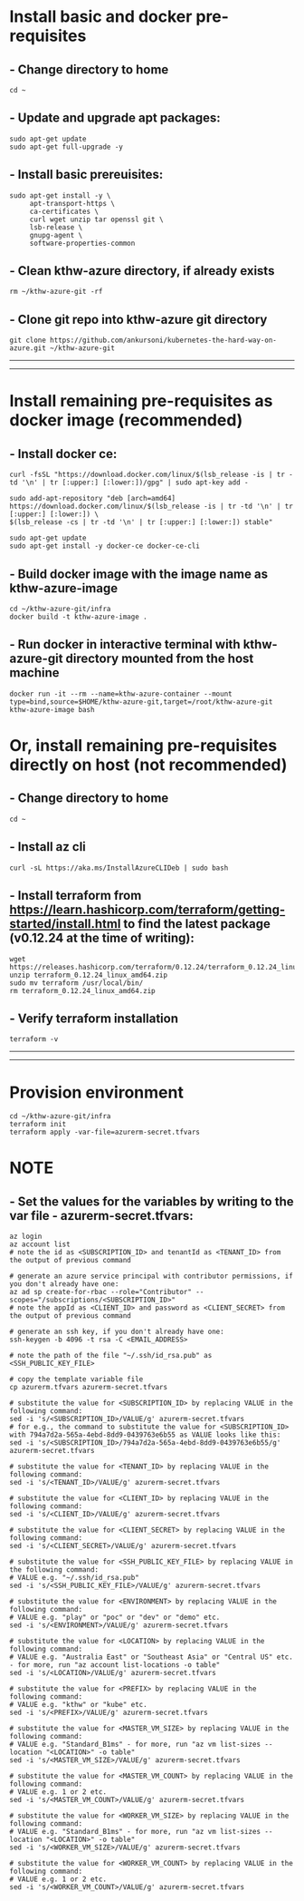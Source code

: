 # Install basic and docker pre-requisites

## - Change directory to home
```
cd ~
```

## - Update and upgrade apt packages:
```
sudo apt-get update
sudo apt-get full-upgrade -y
```

## - Install basic prereuisites:
```
sudo apt-get install -y \
     apt-transport-https \
     ca-certificates \
     curl wget unzip tar openssl git \
     lsb-release \
     gnupg-agent \
     software-properties-common
```

## - Clean kthw-azure directory, if already exists
```
rm ~/kthw-azure-git -rf
```

## - Clone git repo into kthw-azure git directory
```
git clone https://github.com/ankursoni/kubernetes-the-hard-way-on-azure.git ~/kthw-azure-git
```

---
---

# Install remaining pre-requisites as docker image (recommended)

## - Install docker ce:
```
curl -fsSL "https://download.docker.com/linux/$(lsb_release -is | tr -td '\n' | tr [:upper:] [:lower:])/gpg" | sudo apt-key add -

sudo add-apt-repository "deb [arch=amd64] https://download.docker.com/linux/$(lsb_release -is | tr -td '\n' | tr [:upper:] [:lower:]) \
$(lsb_release -cs | tr -td '\n' | tr [:upper:] [:lower:]) stable"

sudo apt-get update
sudo apt-get install -y docker-ce docker-ce-cli
```

## - Build docker image with the image name as kthw-azure-image
```
cd ~/kthw-azure-git/infra
docker build -t kthw-azure-image .
```

## - Run docker in interactive terminal with kthw-azure-git directory mounted from the host machine
```
docker run -it --rm --name=kthw-azure-container --mount type=bind,source=$HOME/kthw-azure-git,target=/root/kthw-azure-git kthw-azure-image bash
```

# Or, install remaining pre-requisites directly on host (not recommended)

## - Change directory to home
```
cd ~
```

## - Install az cli
```
curl -sL https://aka.ms/InstallAzureCLIDeb | sudo bash
```

## - Install terraform from https://learn.hashicorp.com/terraform/getting-started/install.html to find the latest package (v0.12.24 at the time of writing):
```
wget https://releases.hashicorp.com/terraform/0.12.24/terraform_0.12.24_linux_amd64.zip
unzip terraform_0.12.24_linux_amd64.zip
sudo mv terraform /usr/local/bin/
rm terraform_0.12.24_linux_amd64.zip
```

## - Verify terraform installation
```
terraform -v
```

---
---

# Provision environment
```
cd ~/kthw-azure-git/infra
terraform init
terraform apply -var-file=azurerm-secret.tfvars
```

# NOTE

## - Set the values for the variables by writing to the var file - azurerm-secret.tfvars:
```
az login
az account list
# note the id as <SUBSCRIPTION_ID> and tenantId as <TENANT_ID> from the output of previous command

# generate an azure service principal with contributor permissions, if you don't already have one:
az ad sp create-for-rbac --role="Contributor" --scopes="/subscriptions/<SUBSCRIPTION_ID>"
# note the appId as <CLIENT_ID> and password as <CLIENT_SECRET> from the output of previous command

# generate an ssh key, if you don't already have one:
ssh-keygen -b 4096 -t rsa -C <EMAIL_ADDRESS>

# note the path of the file "~/.ssh/id_rsa.pub" as <SSH_PUBLIC_KEY_FILE>

# copy the template variable file
cp azurerm.tfvars azurerm-secret.tfvars

# substitute the value for <SUBSCRIPTION_ID> by replacing VALUE in the following command:
sed -i 's/<SUBSCRIPTION_ID>/VALUE/g' azurerm-secret.tfvars
# for e.g., the command to substitute the value for <SUBSCRIPTION_ID> with 794a7d2a-565a-4ebd-8dd9-0439763e6b55 as VALUE looks like this:
sed -i 's/<SUBSCRIPTION_ID>/794a7d2a-565a-4ebd-8dd9-0439763e6b55/g' azurerm-secret.tfvars

# substitute the value for <TENANT_ID> by replacing VALUE in the following command:
sed -i 's/<TENANT_ID>/VALUE/g' azurerm-secret.tfvars

# substitute the value for <CLIENT_ID> by replacing VALUE in the following command:
sed -i 's/<CLIENT_ID>/VALUE/g' azurerm-secret.tfvars

# substitute the value for <CLIENT_SECRET> by replacing VALUE in the following command:
sed -i 's/<CLIENT_SECRET>/VALUE/g' azurerm-secret.tfvars

# substitute the value for <SSH_PUBLIC_KEY_FILE> by replacing VALUE in the following command:
# VALUE e.g. "~/.ssh/id_rsa.pub"
sed -i 's/<SSH_PUBLIC_KEY_FILE>/VALUE/g' azurerm-secret.tfvars

# substitute the value for <ENVIRONMENT> by replacing VALUE in the following command:
# VALUE e.g. "play" or "poc" or "dev" or "demo" etc.
sed -i 's/<ENVIRONMENT>/VALUE/g' azurerm-secret.tfvars

# substitute the value for <LOCATION> by replacing VALUE in the following command:
# VALUE e.g. "Australia East" or "Southeast Asia" or "Central US" etc. - for more, run "az account list-locations -o table"
sed -i 's/<LOCATION>/VALUE/g' azurerm-secret.tfvars

# substitute the value for <PREFIX> by replacing VALUE in the following command:
# VALUE e.g. "kthw" or "kube" etc.
sed -i 's/<PREFIX>/VALUE/g' azurerm-secret.tfvars

# substitute the value for <MASTER_VM_SIZE> by replacing VALUE in the following command:
# VALUE e.g. "Standard_B1ms" - for more, run "az vm list-sizes --location "<LOCATION>" -o table"
sed -i 's/<MASTER_VM_SIZE>/VALUE/g' azurerm-secret.tfvars

# substitute the value for <MASTER_VM_COUNT> by replacing VALUE in the following command:
# VALUE e.g. 1 or 2 etc.
sed -i 's/<MASTER_VM_COUNT>/VALUE/g' azurerm-secret.tfvars

# substitute the value for <WORKER_VM_SIZE> by replacing VALUE in the following command:
# VALUE e.g. "Standard_B1ms" - for more, run "az vm list-sizes --location "<LOCATION>" -o table"
sed -i 's/<WORKER_VM_SIZE>/VALUE/g' azurerm-secret.tfvars

# substitute the value for <WORKER_VM_COUNT> by replacing VALUE in the following command:
# VALUE e.g. 1 or 2 etc.
sed -i 's/<WORKER_VM_COUNT>/VALUE/g' azurerm-secret.tfvars